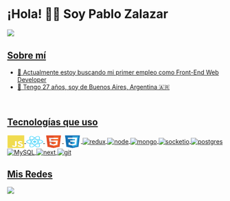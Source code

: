### <h1>¡Hola! 👨‍💻 Soy Pablo Zalazar</h1>

<div align="left">
  <a href="https://github.com/pablo-zalazar">
  
  <img height="140em" src="https://github-readme-stats.vercel.app/api/top-langs/?username=dennish02&layout=compact&langs_count=7&theme=dark"/>
</div>



  <h2>Sobre mí</h2>
 
- 🔭 Actualmente estoy buscando mi primer empleo como Front-End Web Developer
- 💬 Tengo 27 años, soy de Buenos Aires, Argentina 🇦🇷 



<div style="display: inline_block"><br>
  <h2>Tecnologías que uso</h2>
  <img align="center" alt="Js" height="30" width="40" src="https://raw.githubusercontent.com/devicons/devicon/master/icons/javascript/javascript-plain.svg">
  <img align="center" alt="React" height="30" width="40" src="https://raw.githubusercontent.com/devicons/devicon/master/icons/react/react-original.svg">
  <img align="center" alt="HTML" height="30" width="40" src="https://raw.githubusercontent.com/devicons/devicon/master/icons/html5/html5-original.svg">
  <img align="center" alt="CSS" height="30" width="40" src="https://raw.githubusercontent.com/devicons/devicon/master/icons/css3/css3-original.svg">
  <img alt="redux" height="30" width="40" align="center" src="https://cdn.jsdelivr.net/gh/devicons/devicon/icons/redux/redux-original.svg" />
  <img alt="node" height="30" width="40" align="center" src="https://cdn.jsdelivr.net/gh/devicons/devicon/icons/nodejs/nodejs-original-wordmark.svg" />
  <img alt="mongo" height="30" width="40" align="center"  src="https://cdn.jsdelivr.net/gh/devicons/devicon/icons/mongodb/mongodb-original-wordmark.svg" />
  <img alt="socketio" height="30" width="40" align="center" src="https://cdn.jsdelivr.net/gh/devicons/devicon/icons/socketio/socketio-original.svg" />
  <img alt="postgres" height="30" width="40" align="center" src="https://cdn.jsdelivr.net/gh/devicons/devicon/icons/postgresql/postgresql-original.svg" />
  <img alt="MySQL" height="30" width="40" align="center" src="https://cdn.jsdelivr.net/gh/devicons/devicon/icons/mysql/mysql-original-wordmark.svg" />
  <img alt="next" height="30" width="40" align="center"  src="https://cdn.jsdelivr.net/gh/devicons/devicon/icons/nextjs/nextjs-original-wordmark.svg" />
  <img alt="git" height="30" width="40" align="center"  src="https://cdn.jsdelivr.net/gh/devicons/devicon/icons/git/git-original.svg" />

        
  </div>
  
  ##
  <div> 
    <h2>Mis Redes</h2>
  
  <a href="https://www.linkedin.com/in/pablo-gabriel-zalazar-ba4a83186/" target="_blank"><img src="https://img.shields.io/badge/-LinkedIn-%230077B5?style=for-the-badge&logo=linkedin&logoColor=white" target="_blank"></a> 
  
</div>
